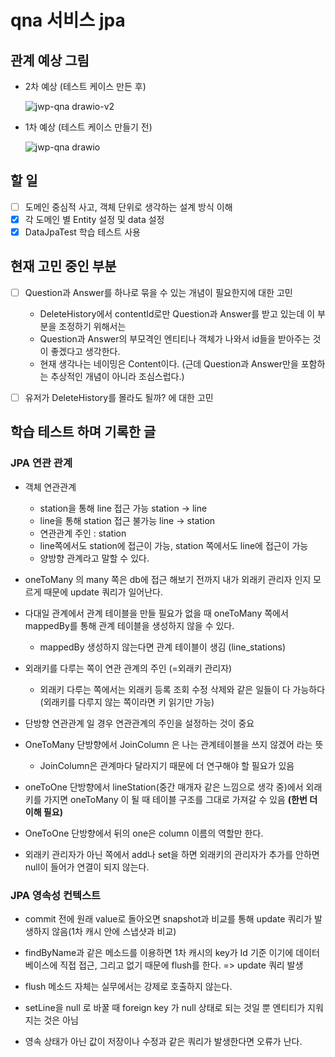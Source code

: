 # qna 서비스 jpa

## 관계 예상 그림

- 2차 예상 (테스트 케이스 만든 후)
  
  ![jwp-qna drawio-v2](https://user-images.githubusercontent.com/17772475/141173769-0c66d797-aba8-45ae-9339-045e410c234a.png)


- 1차 예상 (테스트 케이스 만들기 전)
  
  ![jwp-qna drawio](https://user-images.githubusercontent.com/17772475/141093329-1eb6babd-9951-43f2-ad3c-fdaf11c457a9.png)
  

## 할 일
- [ ] 도메인 중심적 사고, 객체 단위로 생각하는 설계 방식 이해
- [x] 각 도메인 별 Entity 설정 및 data 설정
- [x] DataJpaTest 학습 테스트 사용
  
## 현재 고민 중인 부분
- [ ] Question과 Answer를 하나로 묶을 수 있는 개념이 필요한지에 대한 고민
  - DeleteHistory에서 contentId로만 Question과 Answer를 받고 있는데 이 부분을 조정하기 위해서는
  - Question과 Answer의 부모격인 엔티티나 객체가 나와서 id들을 받아주는 것이 좋겠다고 생각한다.
  - 현재 생각나는 네이밍은 Content이다. (근데 Question과 Answer만을 포함하는 추상적인 개념이 아니라 조심스럽다.)
  
- [ ] 유저가 DeleteHistory를 몰라도 될까? 에 대한 고민

## 학습 테스트 하며 기록한 글

### JPA 연관 관계
- 객체 연관관계
  - station을 통해 line 접근 가능 station -> line  
  - line을 통해 station 접근 불가능 line -> station  
  - 연관관계 주인 : station   
  - line쪽에서도 station에 접근이 가능, station 쪽에서도 line에 접근이 가능 
  - 양방향 관계라고 말할 수 있다.
  

- oneToMany 의 many 쪽은 db에 접근 해보기 전까지 내가 외래키 관리자 인지 모르게 때문에 update 쿼리가 일어난다.
  

- 다대일 관계에서 관계 테이블을 만들 필요가 없을 때 oneToMany 쪽에서 mappedBy를 통해 관계 테이블을 생성하지 않을 수 있다.
  - mappedBy 생성하지 않는다면 관계 테이블이 생김 (line_stations)
  

- 외래키를 다루는 쪽이 연관 관계의 주인 (=외래키 관리자)
  - 외래키 다루는 쪽에서는 외래키 등록 조회 수정 삭제와 같은 일들이 다 가능하다 (외래키를 다루지 않는 쪽이라면 키 읽기만 가능)
  

- 단방향 연관관계 일 경우 연관관계의 주인을 설정하는 것이 중요
  

- OneToMany 단방향에서 JoinColumn 은 나는 관계테이블을 쓰지 않겠어 라는 뜻
  - JoinColumn은 관계마다 달라지기 때문에 더 연구해야 할 필요가 있음
  

- oneToOne 단방향에서 lineStation(중간 매개자 같은 느낌으로 생각 중)에서 외래키를 가지면 oneToMany 이 될 때 테이블 구조를 그대로 가져갈 수 있음 **(한번 더 이해 필요)**
  

- OneToOne 단방향에서 뒤의 one은 column 이름의 역할만 한다.
  

- 외래키 관리자가 아닌 쪽에서 add나 set을 하면 외래키의 관리자가 추가를 안하면 null이 들어가 연결이 되지 않는다.
  
### JPA 영속성 컨텍스트
- commit 전에 원래 value로 돌아오면 snapshot과 비교를 통해 update 쿼리가 발생하지 않음(1차 캐시 안에 스냅샷과 비교)
  

- findByName과 같은 메소드를 이용하면 1차 캐시의 key가 Id 기준 이기에 데이터 베이스에 직접 접근, 그리고 없기 때문에 flush를 한다. => update 쿼리 발생
  

- flush 메소드 자체는 실무에서는 강제로 호출하지 않는다.
  

- setLine을 null 로 바꿀 때 foreign key 가 null 상태로 되는 것일 뿐 엔티티가 지워지는 것은 아님
  

- 영속 상태가 아닌 값이 저장이나 수정과 같은 쿼리가 발생한다면 오류가 난다.
  
